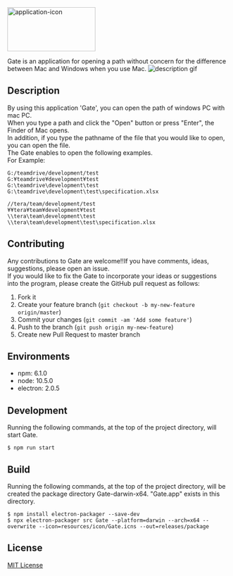 <img src="https://raw.githubusercontent.com/wiki/zetton-31/Gate/images/readme-top.png" alt="application-icon" width="200" height="100">

Gate is an application for opening a path without concern for the difference between Mac and Windows when you use Mac.
![description gif](https://raw.githubusercontent.com/wiki/zetton-31/Gate/images/description.gif)

## Description
By using this application 'Gate', you can open the path of windows PC with mac PC.  
When you type a path and click the "Open" button or press "Enter", the Finder of Mac opens.  
In addition, if you type the pathname of the file that you would like to open, you can open the file.  
The Gate enables to open the following examples.  
For Example:  
```
G:/teamdrive/development/test
G:¥teamdrive¥development¥test
G:\teamdrive\development\test
G:\teamdrive\development\test\specification.xlsx

//tera/team/development/test
¥¥tera¥team¥development¥test
\\tera\team\development\test
\\tera\team\development\test\specification.xlsx
```

## Contributing
Any contributions to Gate are welcome!!If you have comments, ideas, suggestions, please open an issue.  
If you would like to fix the Gate to incorporate your ideas or suggestions into the program, please create the GitHub pull request as follows:  

1. Fork it
2. Create your feature branch (`git checkout -b my-new-feature origin/master`)
3. Commit your changes (`git commit -am 'Add some feature'`)
4. Push to the branch (`git push origin my-new-feature`)
5. Create new Pull Request to master branch

## Environments
* npm:  6.1.0
* node: 10.5.0
* electron: 2.0.5

## Development
Running the following commands, at the top of the project directory, will start Gate.
```
$ npm run start
```

## Build
Running the following commands, at the top of the project directory, will be created the package directory Gate-darwin-x64.
"Gate.app" exists in this directory.
```
$ npm install electron-packager --save-dev
$ npx electron-packager src Gate --platform=darwin --arch=x64 --overwrite --icon=resources/icon/Gate.icns --out=releases/package
```

## License
[MIT License](https://github.com/zetton-31/Gate/blob/master/LICENSE)
